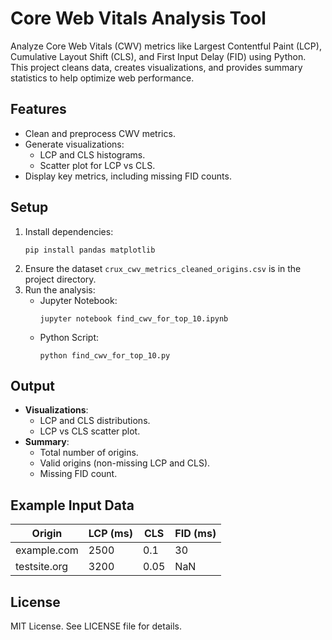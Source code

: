 # Core Web Vitals Analysis Tool

Analyze Core Web Vitals (CWV) metrics like Largest Contentful Paint (LCP), Cumulative Layout Shift (CLS), and First Input Delay (FID) using Python. This project cleans data, creates visualizations, and provides summary statistics to help optimize web performance.

## Features
- Clean and preprocess CWV metrics.
- Generate visualizations:
  - LCP and CLS histograms.
  - Scatter plot for LCP vs CLS.
- Display key metrics, including missing FID counts.

## Setup
1. Install dependencies:
   ```
   pip install pandas matplotlib
   ```
2. Ensure the dataset `crux_cwv_metrics_cleaned_origins.csv` is in the project directory.
3. Run the analysis:
   - Jupyter Notebook:
     ```
     jupyter notebook find_cwv_for_top_10.ipynb
     ```
   - Python Script:
     ```
     python find_cwv_for_top_10.py
     ```

## Output
- **Visualizations**:
  - LCP and CLS distributions.
  - LCP vs CLS scatter plot.
- **Summary**:
  - Total number of origins.
  - Valid origins (non-missing LCP and CLS).
  - Missing FID count.

## Example Input Data
| Origin       | LCP (ms) | CLS   | FID (ms) |
|--------------|----------|-------|----------|
| example.com  | 2500     | 0.1   | 30       |
| testsite.org | 3200     | 0.05  | NaN      |

## License
MIT License. See LICENSE file for details.
